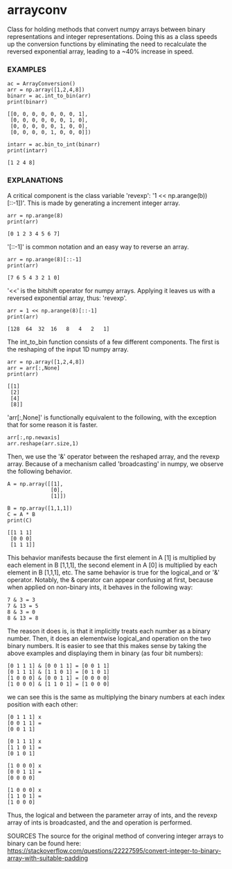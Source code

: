 # arrayconv

Class for holding methods that convert numpy arrays between binary representations and integer representations.
Doing this as a class speeds up the conversion functions by eliminating the need to recalculate the reversed exponential array, 
leading to a ~40% increase in speed.

### EXAMPLES
```
ac = ArrayConversion()
arr = np.array([1,2,4,8])
binarr = ac.int_to_bin(arr)
print(binarr)

[[0, 0, 0, 0, 0, 0, 0, 1],
 [0, 0, 0, 0, 0, 0, 1, 0],
 [0, 0, 0, 0, 0, 1, 0, 0],
 [0, 0, 0, 0, 1, 0, 0, 0]])   

intarr = ac.bin_to_int(binarr)
print(intarr)

[1 2 4 8]
```
### EXPLANATIONS
A critical component is the class variable 'revexp': '1 << np.arange(b))[::-1])'.
This is made by generating a increment integer array.
```
arr = np.arange(8)
print(arr)

[0 1 2 3 4 5 6 7]
```
'[::-1]' is common notation and an easy way to reverse an array.
```
arr = np.arange(8)[::-1]
print(arr)

[7 6 5 4 3 2 1 0]
```
'<<' is the bitshift operator for numpy arrays. Applying it leaves us with a reversed exponential array, thus: 'revexp'.
```
arr = 1 << np.arange(8)[::-1]
print(arr)

[128  64  32  16   8   4   2   1]
```


The int_to_bin function consists of a few different components. The first is the reshaping of the input 1D numpy array.
```
arr = np.array([1,2,4,8])
arr = arr[:,None]
print(arr)

[[1]
 [2]
 [4]
 [8]]

```

'arr[:,None]' is functionally equivalent to the following, with the exception that for some reason it is faster.
```
arr[:,np.newaxis]
arr.reshape(arr.size,1)
```

Then, we use the '&' operator between the reshaped array, and the revexp array. Because of a mechanism called 'broadcasting' in numpy,
we observe the following behavior.
```
A = np.array([[1],
              [0],
              [1]])

B = np.array([1,1,1])
C = A * B
print(C)

[[1 1 1]
 [0 0 0]
 [1 1 1]]
```

This behavior manifests because the first element in A [1] is multiplied by each element in B [1,1,1], 
the second element in A [0] is multiplied by each element in B [1,1,1], etc.
The same behavior is true for the logical_and or '&' operator. Notably, the & operator can appear confusing
at first, because when applied on non-binary ints, it behaves in the following way:
```
7 & 3 = 3
7 & 13 = 5
8 & 3 = 0
8 & 13 = 8
```
The reason it does is, is that it implicitly treats each number as a binary number. Then, it does an elementwise logical_and
operation on the two binary numbers. It is easier to see that this makes sense by taking the above examples and
displaying them in binary (as four bit numbers):
```
[0 1 1 1] & [0 0 1 1] = [0 0 1 1]
[0 1 1 1] & [1 1 0 1] = [0 1 0 1]
[1 0 0 0] & [0 0 1 1] = [0 0 0 0]
[1 0 0 0] & [1 1 0 1] = [1 0 0 0]
```
we can see this is the same as multiplying the binary numbers at each index position with each other:
```
[0 1 1 1] x
[0 0 1 1] =
[0 0 1 1]

[0 1 1 1] x
[1 1 0 1] =
[0 1 0 1]

[1 0 0 0] x
[0 0 1 1] =
[0 0 0 0]

[1 0 0 0] x
[1 1 0 1] =
[1 0 0 0]
```

Thus, the logical and between the parameter array of ints, and the revexp array of ints is broadcasted, and the and operation is performed.

    



SOURCES
    The source for the original method of convering integer arrays to binary can be found here:
    https://stackoverflow.com/questions/22227595/convert-integer-to-binary-array-with-suitable-padding